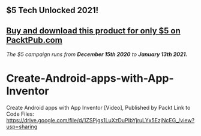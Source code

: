 ## $5 Tech Unlocked 2021!
[Buy and download this product for only $5 on PacktPub.com](https://www.packtpub.com/)
-----
*The $5 campaign         runs from __December 15th 2020__ to __January 13th 2021.__*

# Create-Android-apps-with-App-Inventor
Create Android apps with App Inventor [Video], Published by Packt
Link to Code Files: https://drive.google.com/file/d/1ZSPjgs1LuXzDuPIbYjruLYx5EzjNcEG_/view?usp=sharing
